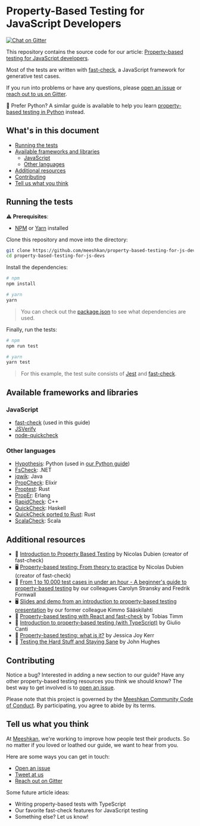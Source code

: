 # Property-Based Testing for JavaScript Developers

[![Chat on Gitter](https://badges.gitter.im/gitterHQ/gitter.png)](https://gitter.im/meeshkan/community)

This repository contains the source code for our article: [Property-based testing for JavaScript developers](https://meeshkan.com/blog/property-based-testing-javascript/).

Most of the tests are written with [fast-check](https://dubzzz.github.io/fast-check/), a JavaScript framework for generative test cases.

If you run into problems or have any questions, please [open an issue](https://github.com/meeshkan/property-based-testing-for-js-devs/issues/new) or [reach out to us on Gitter](https://gitter.im/meeshkan/community).

🐍 Prefer Python? A similar guide is available to help you learn [property-based testing in Python](https://meeshkan.com/blog/property-based-testing-python/) instead.

## What's in this document

- [Running the tests](#running-the-tests)
- [Available frameworks and libraries](#available-frameworks-and-libraries)
  - [JavaScript](#javascript)
  - [Other languages](#other-languages)
- [Additional resources](#additional-resources)
- [Contributing](#contributing)
- [Tell us what you think](#tell-us-what-you-think)

## Running the tests

⚠️ **Prerequisites**:

- [NPM](https://www.npmjs.com/get-npm) or [Yarn](https://yarnpkg.com/lang/en/docs/install/#mac-stable) installed

Clone this repository and move into the directory:

```bash
git clone https://github.com/meeshkan/property-based-testing-for-js-devs.git
cd property-based-testing-for-js-devs
```

Install the dependencies:

```bash
# npm
npm install

# yarn
yarn
```

> You can check out the [package.json](./package.json) to see what dependencies are used.

Finally, run the tests:

```bash
# npm
npm run test

# yarn
yarn test
```

> For this example, the test suite consists of [Jest](https://github.com/facebook/jest) and [fast-check](https://github.com/dubzzz/fast-check/).

## Available frameworks and libraries

### JavaScript

- [fast-check](https://github.com/dubzzz/fast-check) (used in this guide)
- [JSVerify](https://github.com/jsverify/jsverify)
- [node-quickcheck](https://github.com/mcandre/node-quickcheck)

### Other languages

- [Hypothesis](https://hypothesis.readthedocs.io/en/latest/): Python (used in [our Python guide](https://dev.to/meeshkan/from-1-to-10-000-test-cases-in-under-an-hour-a-beginner-s-guide-to-property-based-testing-1jf8))
- [FsCheck](https://fscheck.github.io/FsCheck/): .NET
- [jqwik](https://jqwik.net/): Java
- [PropCheck](https://github.com/alfert/propcheck): Elixir
- [Proptest](https://github.com/AltSysrq/proptest): Rust
- [PropEr](https://proper-testing.github.io/): Erlang
- [RapidCheck](https://github.com/emil-e/rapidcheck): C++
- [QuickCheck](https://hackage.haskell.org/package/QuickCheck): Haskell
- [QuickCheck ported to Rust](https://docs.rs/quickcheck/0.9.2/quickcheck/): Rust
- [ScalaCheck](https://github.com/typelevel/scalacheck): Scala

## Additional resources

- 📖 [Introduction to Property Based Testing](https://medium.com/criteo-labs/introduction-to-property-based-testing-f5236229d237) by Nicolas Dubien (creator of fast-check)
- 🖥 [Property-based testing: From theory to practice](https://dubzzz.github.io/fast-check.github.com/talks/meetup-typescript-04092018/property-based-testing.html) by Nicolas Dubien (creator of fast-check)
- 📖 [From 1 to 10,000 test cases in under an hour - A beginner's guide to property-based testing](https://meeshkan.com/blog/property-based-testing-python/) by our colleagues Carolyn Stransky and Fredrik Fornwall
- 🖥 [Slides and demo from an introduction to property-based testing presentation](https://github.com/ksaaskil/introduction-to-property-based-testing) by our former colleague Kimmo Sääskilahti
- 📖 [Property-based testing with React and fast-check](https://dev.to/tobiastimm/property-based-testing-with-react-and-fast-check-3dce) by Tobias Timm
- 📖 [Introduction to property-based testing (with TypeScript)](https://dev.to/gcanti/introduction-to-property-based-testing-17nk) by Giulio Canti
- 📖 [Property-based testing: what is it?](https://blog.jessitron.com/2013/04/25/property-based-testing-what-is-it/) by Jessica Joy Kerr
- 🎥 [Testing the Hard Stuff and Staying Sane](https://www.youtube.com/watch?v=zi0rHwfiX1Q) by John Hughes

## Contributing

Notice a bug? Interested in adding a new section to our guide? Have any other property-based testing resources you think we should know? The best way to get involved is to [open an issue](https://github.com/meeshkan/property-based-testing-for-js-devs/issues).

Please note that this project is governed by the [Meeshkan Community Code of Conduct](https://github.com/meeshkan/code-of-conduct). By participating, you agree to abide by its terms.

## Tell us what you think

At [Meeshkan](https://meeshkan.com/), we're working to improve how people test their products. So no matter if you loved or loathed our guide, we want to hear from you.

Here are some ways you can get in touch:

- [Open an issue](https://github.com/meeshkan/property-based-testing-for-js-devs/issues)
- [Tweet at us](https://twitter.com/meeshkan)
- [Reach out on Gitter](https://gitter.im/Meeshkan/community)

Some future article ideas:

- Writing property-based tests with TypeScript
- Our favorite fast-check features for JavaScript testing
- Something else? Let us know!

